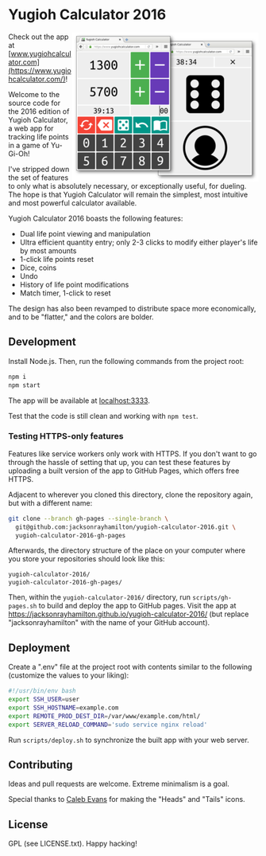 # Yugioh Calculator 2016

<img alt="Screenshot of Yugioh Calculator's equation builder and coin flipper / die roller"
     src="screenshot.png"
     align="right"/>

Check out the app at [www.yugiohcalculator.com](https://www.yugiohcalculator.com/)!

Welcome to the source code for the 2016 edition of Yugioh Calculator, a web app
for tracking life points in a game of Yu-Gi-Oh!

I've stripped down the set of features to only what is absolutely necessary, or
exceptionally useful, for dueling.  The hope is that Yugioh Calculator will
remain the simplest, most intuitive and most powerful calculator available.

Yugioh Calculator 2016 boasts the following features:

- Dual life point viewing and manipulation
- Ultra efficient quantity entry; only 2-3 clicks to modify either player's life
  by most amounts
- 1-click life points reset
- Dice, coins
- Undo
- History of life point modifications
- Match timer, 1-click to reset

The design has also been revamped to distribute space more economically, and to
be "flatter," and the colors are bolder.

## Development

Install Node.js.  Then, run the following commands from the project root:

```js
npm i
npm start
```

The app will be available at [localhost:3333](http://localhost:3333).

Test that the code is still clean and working with `npm test`.

### Testing HTTPS-only features

Features like service workers only work with HTTPS.  If you don't want to go
through the hassle of setting that up, you can test these features by uploading
a built version of the app to GitHub Pages, which offers free HTTPS.

Adjacent to wherever you cloned this directory, clone the repository again, but
with a different name:

```sh
git clone --branch gh-pages --single-branch \
  git@github.com:jacksonrayhamilton/yugioh-calculator-2016.git \
  yugioh-calculator-2016-gh-pages
```

Afterwards, the directory structure of the place on your computer where you
store your repositories should look like this:

```
yugioh-calculator-2016/
yugioh-calculator-2016-gh-pages/
```

Then, within the `yugioh-calculator-2016/` directory, run `scripts/gh-pages.sh`
to build and deploy the app to GitHub pages.  Visit the app at
https://jacksonrayhamilton.github.io/yugioh-calculator-2016/ (but replace
"jacksonrayhamilton" with the name of your GitHub account).

## Deployment

Create a ".env" file at the project root with contents similar to the following
(customize the values to your liking):

```sh
#!/usr/bin/env bash
export SSH_USER=user
export SSH_HOSTNAME=example.com
export REMOTE_PROD_DEST_DIR=/var/www/example.com/html/
export SERVER_RELOAD_COMMAND='sudo service nginx reload'
```

Run `scripts/deploy.sh` to synchronize the built app with your web server.

## Contributing

Ideas and pull requests are welcome.  Extreme minimalism is a goal.

Special thanks to [Caleb Evans](http://calebevans.me) for making the "Heads" and
"Tails" icons.

## License

GPL (see LICENSE.txt).  Happy hacking!
